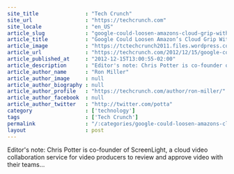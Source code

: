 ```yaml
---
site_title               : "Tech Crunch"
site_url                 : "https://techcrunch.com"
site_locale              : "en_US"
article_slug             : "google-could-loosen-amazons-cloud-grip-with-pay-per-use-api-services"
article_title            : "Google Could Loosen Amazon’s Cloud Grip With Pay-Per-Use API Services"
article_image            : "https://tctechcrunch2011.files.wordpress.com/2012/12/potter_amazon_google-e1355527832697.jpg?w=450&h=400&crop=1"
article_url              : "https://techcrunch.com/2012/12/15/google-could-loosen-amazons-cloud-grip-by-redefining/"
article_published_at     : "2012-12-15T13:00:55-02:00"
article_description      : "Editor's note: Chris Potter is co-founder of ScreenLight, a cloud video collaboration service for video producers to review and approve video with their teams..."
article_author_name      : "Ron Miller"
article_author_image     : null
article_author_biography : null
article_author_profile   : "https://techcrunch.com/author/ron-miller/"
article_author_facebook  : null
article_author_twitter   : "http://twitter.com/potta"
category                 : ['technology']
tags                     : ['Tech Crunch']
permalink                : "/:categories/google-could-loosen-amazons-cloud-grip-with-pay-per-use-api-services/"
layout                   : post
---
```


Editor's note: Chris Potter is co-founder of ScreenLight, a cloud video collaboration service for video producers to review and approve video with their teams...
